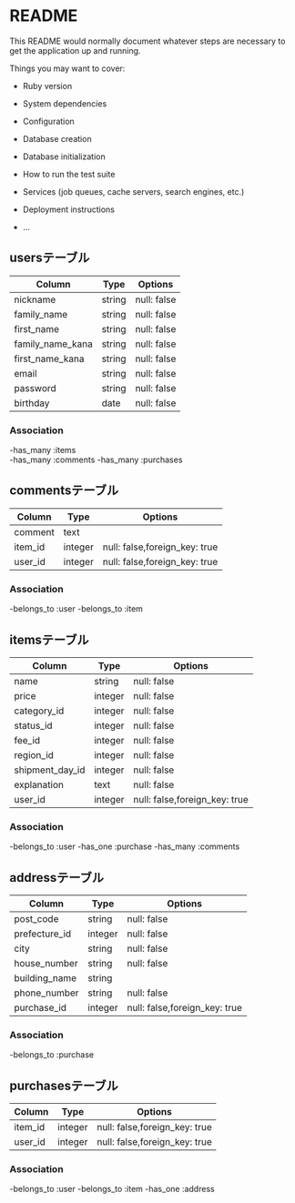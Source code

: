 # README

This README would normally document whatever steps are necessary to get the
application up and running.

Things you may want to cover:

* Ruby version

* System dependencies

* Configuration

* Database creation

* Database initialization

* How to run the test suite

* Services (job queues, cache servers, search engines, etc.)

* Deployment instructions

* ...

## usersテーブル	
| Column           | Type        | Options    |	
|------------------|-------------|------------|	
| nickname         | string      |null: false |	
| family_name      | string      |null: false |	
| first_name       | string      |null: false |	
| family_name_kana | string      |null: false |	
| first_name_kana  | string      |null: false |	
| email            | string      |null: false |	
| password         | string      |null: false |	
| birthday         | date        |null: false |	

### Association	
-has_many :items	
-has_many :comments
-has_many :purchases

## commentsテーブル
| Column   | Type    | Options                      |
|----------|---------|------------------------------|
| comment  | text    |                              |
| item_id  | integer |null: false,foreign_key: true |
| user_id  | integer |null: false,foreign_key: true |

### Association
-belongs_to :user
-belongs_to :item

## itemsテーブル
| Column          | Type        | Options                      |
|-----------------|-------------|------------------------------|
| name            | string      |null: false                   |
| price           | integer     |null: false                   |
| category_id     | integer     |null: false                   |
| status_id       | integer     |null: false                   |
| fee_id          | integer     |null: false                   |
| region_id       | integer     |null: false                   |
| shipment_day_id | integer     |null: false                   |
| explanation     | text        |null: false                   |
| user_id         | integer     |null: false,foreign_key: true |

### Association
-belongs_to :user
-has_one :purchase
-has_many :comments


## addressテーブル
| Column        | Type    | Options                     |
|---------------|---------|-----------------------------|
| post_code     | string  |null: false                  |
| prefecture_id | integer |null: false                  |
| city          | string  |null: false                  |
| house_number  | string  |null: false                  |
| building_name | string  |                             |
| phone_number  | string  |null: false                  |
| purchase_id   | integer |null: false,foreign_key: true|

### Association
-belongs_to :purchase

## purchasesテーブル
| Column   | Type    | Options                      |
|----------|---------|------------------------------|
| item_id  | integer |null: false,foreign_key: true |
| user_id  | integer |null: false,foreign_key: true |

### Association
-belongs_to :user
-belongs_to :item
-has_one :address